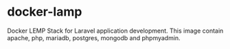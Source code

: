 # docker-lamp
Docker LEMP Stack for Laravel application development. This image contain apache, php, mariadb, postgres, mongodb and phpmyadmin. 
